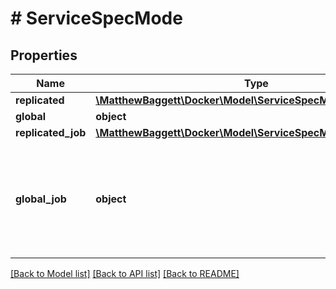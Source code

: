 # # ServiceSpecMode

## Properties

Name | Type | Description | Notes
------------ | ------------- | ------------- | -------------
**replicated** | [**\MatthewBaggett\Docker\Model\ServiceSpecModeReplicated**](ServiceSpecModeReplicated.md) |  | [optional]
**global** | **object** |  | [optional]
**replicated_job** | [**\MatthewBaggett\Docker\Model\ServiceSpecModeReplicatedJob**](ServiceSpecModeReplicatedJob.md) |  | [optional]
**global_job** | **object** | The mode used for services which run a task to the completed state on each valid node. | [optional]

[[Back to Model list]](../../README.md#models) [[Back to API list]](../../README.md#endpoints) [[Back to README]](../../README.md)
